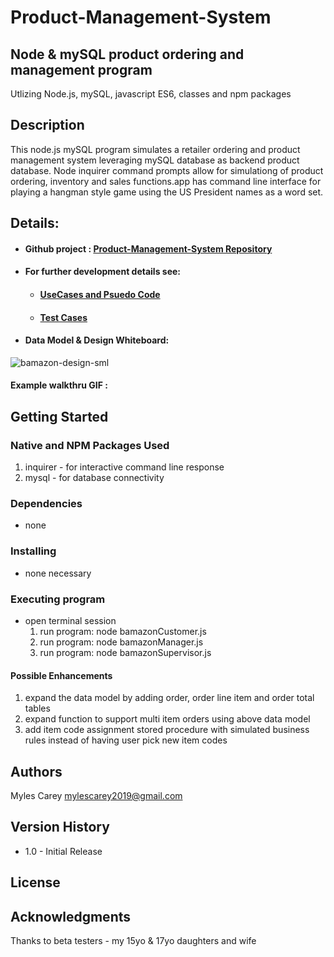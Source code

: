 # Product-Management-System

## Node  & mySQL product ordering and management program


Utlizing Node.js, mySQL, javascript ES6, classes and npm packages

## Description

This node.js mySQL program simulates a retailer ordering and product management system leveraging mySQL database as backend product database.  Node inquirer command prompts allow for simulationg of product ordering, inventory and sales functions.app has command line interface for playing a hangman style game using the US President names as a word set.

## Details:

- #### Github project :    <a href="https://github.com/mylescarey2019/Product-Management-System">Product-Management-System Repository</a>

- #### For further development details see: 

  - ####  [UseCases and Psuedo Code](UseCases-PsuedoCode.md)

  - ####  [Test Cases](TestCases.md)

- #### Data Model & Design Whiteboard:

![bamazon-design-sml](/Users/Myles/Bootcamp/WORK/Product-Management-System/assets/images/bamazon-design-sml.jpg)

#### Example walkthru GIF :



## Getting Started

### Native and NPM Packages Used
1.  inquirer  - for interactive command line response 
2.  mysql - for database connectivity


### Dependencies

* none 

### Installing

* none necessary 

### Executing program

* open terminal session
  1. run program:   node bamazonCustomer.js
  2. run program:   node bamazonManager.js
  3. run program:   node bamazonSupervisor.js
  

#### Possible Enhancements

1. expand the data model by adding  order, order line item and order total tables
2. expand function to support multi item orders using above data model
3. add item code assignment stored procedure with simulated business rules instead of having user pick new item codes



## Authors

Myles Carey 
mylescarey2019@gmail.com 

## Version History

* 1.0 - Initial Release

## License


## Acknowledgments

Thanks to beta testers - my 15yo & 17yo daughters and wife 

